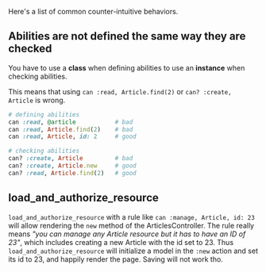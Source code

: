 Here's a list of common counter-intuitive behaviors.

## Abilities are not defined the same way they are checked

You have to use a **class** when defining abilities to use an **instance** when checking abilities.

This means that using `can :read, Article.find(2)` or `can? :create, Article` is wrong.

``` ruby
# defining abilities
can :read, @article           # bad
can :read, Article.find(2)    # bad
can :read, Article, id: 2     # good

# checking abilities
can? :create, Article         # bad
can? :create, Article.new     # good
can? :read, Article.find(2)   # good
```

## load_and_authorize_resource

`load_and_authorize_resource` with a rule like `can :manage, Article, id: 23` will allow rendering the `new` method of the ArticlesController. The rule really means _"you can manage any Article resource but it has to have an ID of 23"_, which includes creating a new Article with the id set to 23. Thus `load_and_authorize_resource` will initialize a model in the `:new` action and set its id to 23, and happily render the page. Saving will not work tho.
